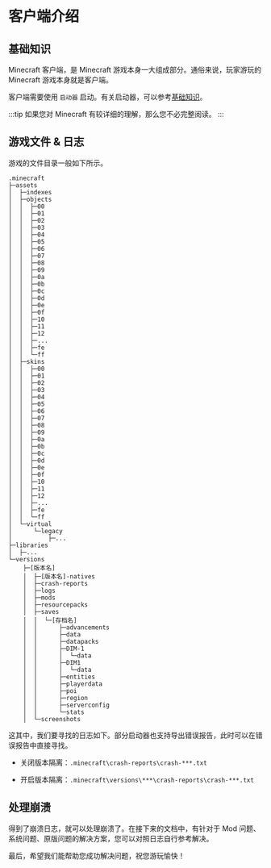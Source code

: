 # 客户端介绍

## 基础知识

Minecraft 客户端，是 Minecraft 游戏本身一大组成部分。通俗来说，玩家游玩的 Minecraft 游戏本身就是客户端。

客户端需要使用 `启动器` 启动。有关启动器，可以参考[基础知识](https://crashmc.com/basis.html)。

:::tip
如果您对 Minecraft 有较详细的理解，那么您不必完整阅读。
:::

## 游戏文件 & 日志

游戏的文件目录一般如下所示。

```
.minecraft
├─assets
│  ├─indexes
│  ├─objects
│  │  ├─00
│  │  ├─01
│  │  ├─02
│  │  ├─03
│  │  ├─04
│  │  ├─05
│  │  ├─06
│  │  ├─07
│  │  ├─08
│  │  ├─09
│  │  ├─0a
│  │  ├─0b
│  │  ├─0c
│  │  ├─0d
│  │  ├─0e
│  │  ├─0f
│  │  ├─10
│  │  ├─11
│  │  ├─12
│  │  ├─...
│  │  ├─fe
│  │  └─ff
│  ├─skins
│  │  ├─00
│  │  ├─01
│  │  ├─02
│  │  ├─03
│  │  ├─04
│  │  ├─05
│  │  ├─06
│  │  ├─07
│  │  ├─08
│  │  ├─09
│  │  ├─0a
│  │  ├─0b
│  │  ├─0c
│  │  ├─0d
│  │  ├─0e
│  │  ├─0f
│  │  ├─10
│  │  ├─11
│  │  ├─12
│  │  ├─...
│  │  ├─fe
│  │  └─ff
│  └─virtual
│      └─legacy
│          ├─...
├─libraries
│  ├─...
└─versions
    ├─[版本名]
    │  ├─[版本名]-natives
    │  ├─crash-reports
    │  ├─logs
    │  ├─mods
    │  ├─resourcepacks
    │  ├─saves
    │  │  └─[存档名]
    │  │      ├─advancements
    │  │      ├─data
    │  │      ├─datapacks
    │  │      ├─DIM-1
    │  │      │  └─data
    │  │      ├─DIM1
    │  │      │  └─data
    │  │      ├─entities
    │  │      ├─playerdata
    │  │      ├─poi
    │  │      ├─region
    │  │      ├─serverconfig
    │  │      └─stats
    │  └─screenshots
```

这其中，我们要寻找的日志如下。部分启动器也支持导出错误报告，此时可以在错误报告中直接寻找。

- 关闭版本隔离：`.minecraft\crash-reports\crash-***.txt`

- 开启版本隔离：`.minecraft\versions\***\crash-reports\crash-***.txt`

## 处理崩溃

得到了崩溃日志，就可以处理崩溃了。在接下来的文档中，有针对于 Mod 问题、系统问题、原版问题的解决方案，您可以对照日志自行参考解决。

最后，希望我们能帮助您成功解决问题，祝您游玩愉快！
